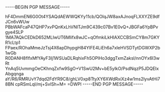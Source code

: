 
-----BEGIN PGP MESSAGE-----

hF4DmmEN6G0Ot4YSAQdAEWWQKYy11cb/QOlqJW8axAJnoqFLXXYZE9dfJCn6vWUw
PBbWAFcaP47QHP7xvPQnKxLhVNITJm9C439c07Bv1E0vQ+JBGFa6YpBPvgye4SLP
1MA7AQkCEDkD652MLIwUT6Mlifx8wJC+qOfmkiLkHIAXCCBSmCY8m7GKYR1cLtp1
FPaex/ROhaMmeJzTsj4X6apDhypgH84YlFE4LiEh6a7xIeHVSDTytDGWXP2b1wGb
R0DANH8flfxMfYAyF3lj1WSUaDLRqhixFh5OPlHo3dggTxmZaksl/nnOYx6I3wRt
YnAq5UvmmgOeCKhnqZxfw9SgO+V1SwU2Mv+bE5ylkO/PsdNqzP5JDQEIxAbgqnga
aY/R6/RMRUvY7dqd2FdYR9C8/ghLV0xp8TtyXY6XWdRxiXz4w1ms2lyvAtHi78BN
cpRSmLqI/mj+SvlSh+M=
=DWPl
-----END PGP MESSAGE-----